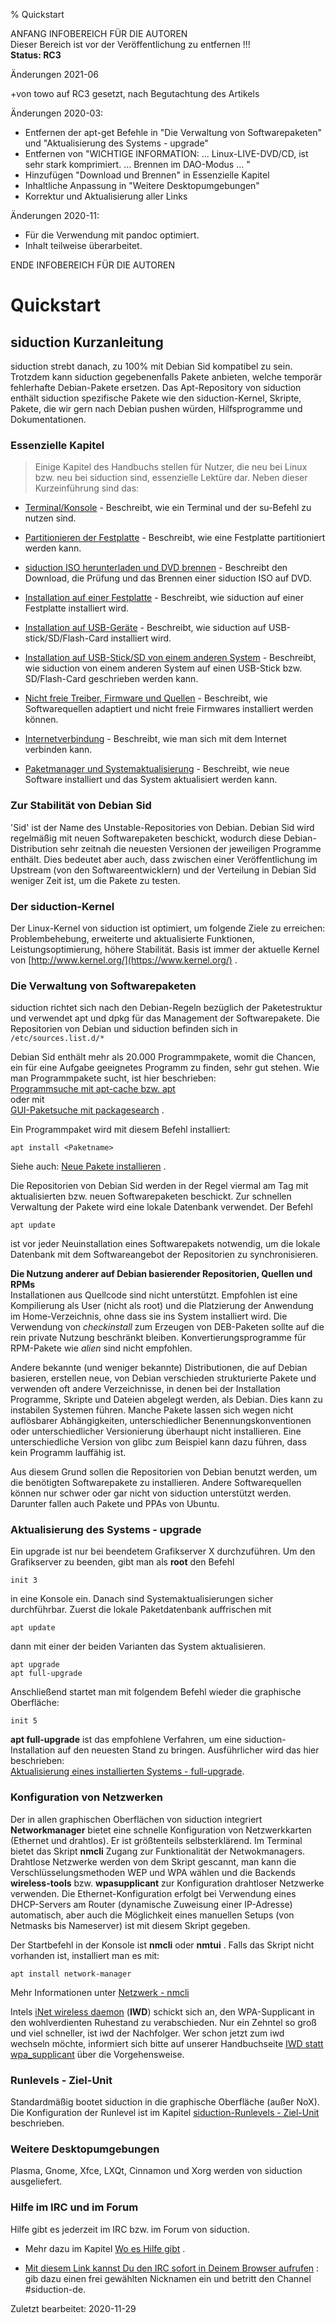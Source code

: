 % Quickstart

ANFANG   INFOBEREICH FÜR DIE AUTOREN  
Dieser Bereich ist vor der Veröffentlichung zu entfernen !!!  
**Status: RC3**

Änderungen 2021-06

+von towo auf RC3 gesetzt, nach Begutachtung des Artikels

Änderungen 2020-03:

+ Entfernen der apt-get Befehle in "Die Verwaltung von Softwarepaketen" und "Aktualisierung des Systems - upgrade"  
+ Entfernen von "WICHTIGE INFORMATION: ... Linux-LIVE-DVD/CD, ist sehr stark komprimiert. ... Brennen im DAO-Modus ... "  
+ Hinzufügen "Download und Brennen" in Essenzielle Kapitel  
+ Inhaltliche Anpassung in "Weitere Desktopumgebungen"  
+ Korrektur und Aktualisierung aller Links  

Änderungen 2020-11:

+ Für die Verwendung mit pandoc optimiert.
+ Inhalt teilweise überarbeitet.

ENDE   INFOBEREICH FÜR DIE AUTOREN

# Quickstart

## siduction Kurzanleitung

siduction strebt danach, zu 100% mit Debian Sid kompatibel zu sein. Trotzdem kann siduction gegebenenfalls Pakete anbieten, welche temporär fehlerhafte Debian-Pakete ersetzen. Das Apt-Repository von siduction enthält siduction spezifische Pakete wie den siduction-Kernel, Skripte, Pakete, die wir gern nach Debian pushen würden, Hilfsprogramme und Dokumentationen.

### Essenzielle Kapitel

> Einige Kapitel des Handbuchs stellen für Nutzer, die neu bei Linux bzw. neu bei siduction sind, essenzielle Lektüre dar. Neben dieser Kurzeinführung sind das:

+ [Terminal/Konsole](term-konsole_de.md#terminal---kommandozeile)  - Beschreibt, wie ein Terminal und der su-Befehl zu nutzen sind.

+ [Partitionieren der Festplatte](part-gparted_de.md#partitionieren-mit-gparted)  - Beschreibt, wie eine Festplatte partitioniert werden kann. 

+ [siduction ISO herunterladen und DVD brennen](cd-dl-burning_de.md#iso-download-und-brennen)  - Beschreibt den Download, die Prüfung und das Brennen einer siduction ISO auf DVD.

+ [Installation auf einer Festplatte](hd-install_de.md#installation-auf-hdd)  - Beschreibt, wie siduction auf einer Festplatte installiert wird.

+ [Installation auf USB-Geräte]()  - Beschreibt, wie siduction auf USB-stick/SD/Flash-Card installiert wird.

+ [Installation auf USB-Stick/SD von einem anderen System](hd-ins-opts-oos_de.md#installation-auf-usb-stick---speicherkarte)  - Beschreibt, wie siduction von einem anderen System auf einen USB-Stick bzw. SD/Flash-Card geschrieben werden kann.

+ [Nicht freie Treiber, Firmware und Quellen](gpu_de.md#grafiktreiber)  - Beschreibt, wie Softwarequellen adaptiert und nicht freie Firmwares installiert werden können.

+ [Internetverbindung](inet-nm-cli_de.md#nmcli)  - Beschreibt, wie man sich mit dem Internet verbinden kann.

+ [Paketmanager und Systemaktualisierung](sys-admin-apt_de.md#apt-paketverwaltung)  - Beschreibt, wie neue Software installiert und das System aktualisiert werden kann.

### Zur Stabilität von Debian Sid

'Sid' ist der Name des Unstable-Repositories von Debian. Debian Sid wird regelmäßig mit neuen Softwarepaketen beschickt, wodurch diese Debian-Distribution sehr zeitnah die neuesten Versionen der jeweiligen Programme enthält. Dies bedeutet aber auch, dass zwischen einer Veröffentlichung im Upstream (von den Softwareentwicklern) und der Verteilung in Debian Sid weniger Zeit ist, um die Pakete zu testen.

### Der siduction-Kernel

Der Linux-Kernel von siduction ist optimiert, um folgende Ziele zu erreichen: Problembehebung, erweiterte und aktualisierte Funktionen, Leistungsoptimierung, höhere Stabilität. Basis ist immer der aktuelle Kernel von [http://www.kernel.org/](https://www.kernel.org/) . 

### Die Verwaltung von Softwarepaketen

siduction richtet sich nach den Debian-Regeln bezüglich der Paketestruktur und verwendet apt und dpkg für das Management der Softwarepakete. Die Repositorien von Debian und siduction befinden sich in `/etc/sources.list.d/*` 

Debian Sid enthält mehr als 20.000 Programmpakete, womit die Chancen, ein für eine Aufgabe geeignetes Programm zu finden, sehr gut stehen. Wie man Programmpakete sucht, ist hier beschrieben:  
[Programmsuche mit apt-cache bzw. apt](sys-admin-apt_de.md#programmpakete-suchen)  
oder mit  
[GUI-Paketsuche mit packagesearch](sys-admin-apt_de.md#graphische-paketsuche) .

Ein Programmpaket wird mit diesem Befehl installiert:

~~~
apt install <Paketname>
~~~

Siehe auch: [Neue Pakete installieren](sys-admin-apt_de.md#pakete-installieren) .

Die Repositorien von Debian Sid werden in der Regel viermal am Tag mit aktualisierten bzw. neuen Softwarepaketen beschickt. Zur schnellen Verwaltung der Pakete wird eine lokale Datenbank verwendet. Der Befehl

~~~
apt update
~~~

ist vor jeder Neuinstallation eines Softwarepakets notwendig, um die lokale Datenbank mit dem Softwareangebot der Repositorien zu synchronisieren.

**Die Nutzung anderer auf Debian basierender Repositorien, Quellen und RPMs**  
Installationen aus Quellcode sind nicht unterstützt. Empfohlen ist eine Kompilierung als User (nicht als root) und die Platzierung der Anwendung im Home-Verzeichnis, ohne dass sie ins System installiert wird. Die Verwendung von  *checkinstall*  zum Erzeugen von DEB-Paketen sollte auf die rein private Nutzung beschränkt bleiben. Konvertierungsprogramme für RPM-Pakete wie  *alien*  sind nicht empfohlen.

Andere bekannte (und weniger bekannte) Distributionen, die auf Debian basieren, erstellen neue, von Debian verschieden strukturierte Pakete und verwenden oft andere Verzeichnisse, in denen bei der Installation Programme, Skripte und Dateien abgelegt werden, als Debian. Dies kann zu instabilen Systemen führen. Manche Pakete lassen sich wegen nicht auflösbarer Abhängigkeiten, unterschiedlicher Benennungskonventionen oder unterschiedlicher Versionierung überhaupt nicht installieren. Eine unterschiedliche Version von glibc zum Beispiel kann dazu führen, dass kein Programm lauffähig ist.

Aus diesem Grund sollen die Repositorien von Debian benutzt werden, um die benötigten Softwarepakete zu installieren. Andere Softwarequellen können nur schwer oder gar nicht von siduction unterstützt werden. Darunter fallen auch Pakete und PPAs von Ubuntu.

### Aktualisierung des Systems - upgrade

Ein upgrade ist nur bei beendetem Grafikserver X durchzuführen. Um den Grafikserver zu beenden, gibt man als **root** den Befehl

~~~
init 3
~~~

in eine Konsole ein. Danach sind Systemaktualisierungen sicher durchführbar. Zuerst die lokale Paketdatenbank auffrischen mit

~~~
apt update
~~~ 

dann mit einer der beiden Varianten das System aktualisieren.

~~~
apt upgrade
apt full-upgrade
~~~

Anschließend startet man mit folgendem Befehl wieder die graphische Oberfläche:

~~~
init 5
~~~

**apt full-upgrade** ist das empfohlene Verfahren, um eine siduction-Installation auf den neuesten Stand zu bringen. Ausführlicher wird das hier beschrieben:  
[Aktualisierung eines installierten Systems - full-upgrade](sys-admin-apt_de.md#aktualisierung-des-systems).

### Konfiguration von Netzwerken

Der in allen graphischen Oberflächen von siduction integriert **Networkmanager** bietet eine schnelle Konfiguration von Netzwerkkarten (Ethernet und drahtlos). Er ist größtenteils selbsterklärend. Im Terminal bietet das Skript **nmcli** Zugang zur Funktionalität der Netwokmanagers. Drahtlose Netzwerke werden von dem Skript gescannt, man kann die Verschlüsselungsmethoden WEP und WPA wählen und die Backends **wireless-tools** bzw. **wpasupplicant** zur Konfiguration drahtloser Netzwerke verwenden. Die Ethernet-Konfiguration erfolgt bei Verwendung eines DHCP-Servers am Router (dynamische Zuweisung einer IP-Adresse) automatisch, aber auch die Möglichkeit eines manuellen Setups (von Netmasks bis Nameserver) ist mit diesem Skript gegeben.

Der Startbefehl in der Konsole ist **nmcli**  oder **nmtui** . Falls das Skript nicht vorhanden ist, installiert man es mit:

~~~
apt install network-manager
~~~

Mehr Informationen unter [Netzwerk - nmcli](inet-nm-cli_de.md#nmcli)

Intels [iNet wireless daemon](https://iwd.wiki.kernel.org/) (**IWD**) schickt sich an, den WPA-Supplicant in den wohlverdienten Ruhestand zu verabschieden. Nur ein Zehntel so groß und viel schneller, ist iwd der Nachfolger. Wer schon jetzt zum iwd wechseln möchte, informiert sich bitte auf unserer Handbuchseite [IWD statt wpa_supplicant](0502-inet-iwd_de.md#iwd-statt-wpa_supplicant) über die Vorgehensweise.

### Runlevels - Ziel-Unit

Standardmäßig bootet siduction in die graphische Oberfläche (außer NoX).  
Die Konfiguration der Runlevel ist im Kapitel [siduction-Runlevels - Ziel-Unit](systemd-target_de.md#systemd-target---ziel-unit) beschrieben.

### Weitere Desktopumgebungen

Plasma, Gnome, Xfce, LXQt, Cinnamon und Xorg werden von siduction ausgeliefert.

### Hilfe im IRC und im Forum

Hilfe gibt es jederzeit im IRC bzw. im Forum von siduction.

+ Mehr dazu im Kapitel [Wo es Hilfe gibt](help_de.md#siduction-hilfe) .

+ [Mit diesem Link kannst Du den IRC sofort in Deinem Browser aufrufen](https://webchat.oftc.net/) : gib dazu einen frei gewählten Nicknamen ein und betritt den Channel #siduction-de.

<div id="rev">Zuletzt bearbeitet: 2020-11-29</div>
